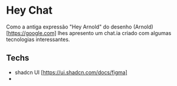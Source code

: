 # Hey Chat

Como a antiga expressão "Hey Arnold" do desenho (Arnold)[https://google.com] lhes apresento um chat.ia criado com algumas tecnologias interessantes.

## Techs

- shadcn UI [https://ui.shadcn.com/docs/figma]
- 